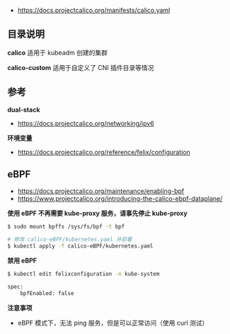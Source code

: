 * https://docs.projectcalico.org/manifests/calico.yaml

## 目录说明

**calico** 适用于 kubeadm 创建的集群

**calico-custom** 适用于自定义了 CNI 插件目录等情况

## 参考

**dual-stack**

* https://docs.projectcalico.org/networking/ipv6

**环境变量**

* https://docs.projectcalico.org/reference/felix/configuration

## eBPF

* https://docs.projectcalico.org/maintenance/enabling-bpf
* https://www.projectcalico.org/introducing-the-calico-ebpf-dataplane/

**使用 eBPF 不再需要 kube-proxy 服务，请事先停止 kube-proxy**

```bash
$ sudo mount bpffs /sys/fs/bpf -t bpf
```

```bash
# 修改 calico-eBPF/kubernetes.yaml 并部署
$ kubectl apply -f calico-eBPF/kubernetes.yaml
```

**禁用 eBPF**

```bash
$ kubectl edit felixconfiguration -n kube-system

spec:
    bpfEnabled: false
```

**注意事项**

* eBPF 模式下，无法 ping 服务，但是可以正常访问（使用 curl 测试）
